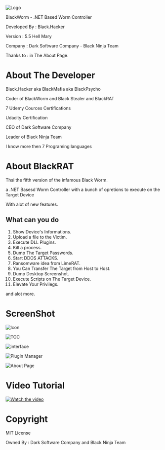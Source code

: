 ![Logo](https://dev-point.co/uploads1/76878f14eaca1.png)

BlackWorm - .NET Based Worm Controller

Developed By   : Black.Hacker

Version        : 5.5 Hell Mary

Company        : Dark Software Company - Black Ninja Team

Thanks to      : in The About Page.


# About The Developer
Black.Hacker aka BlackMafia aka BlackPsycho

Coder of BlackWorm and Black Stealer and BlackRAT

7 Udemy Cources Certifications

Udacity Certification

CEO of Dark Software Company

Leader of Black Ninja Team

I know more then 7 Programing languages


# About BlackRAT
Thsi the fifth version of the infamous Black Worm.

a .NET Basesd Worm Controller with a bunch of opretions to execute on the Target Device

With alot of new  features.
 
## What can you do
1. Show Device's Informations.
2. Upload a file to the Victim.
3. Execute DLL Plugins.
4. Kill a process.
5. Dump The Target Passwords.
6. Start DDOS ATTACKS.
7. Ransomware idea from LimeRAT.
8. You Can Transfer The Target from Host to Host.
9. Dump Desktop Screenshot.
10. Execute Scripts on The Target Device.
11. Elevate Your Privilegs.

and alot more.

# ScreenShot
![Icon](https://dev-point.co/uploads1/1acae43a86bf1.png)

![TOC](https://dev-point.co/uploads1/6174903536eb2.png)

![interface](https://dev-point.co/uploads1/a565d0518ca13.png)

![Plugin Manager](https://dev-point.co/uploads1/768e37907a454.png)


![About Page](https://dev-point.co/uploads1/5c1af97679245.png)

# Video Tutorial
[![Watch the video](https://dev-point.co/uploads1/bc25a0083acd1.png)](https://youtu.be/spt83XFiKiM)

# Copyright
MIT License

Owned By : Dark Software Company and Black Ninja Team
